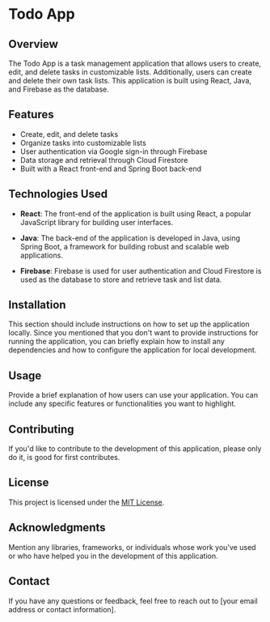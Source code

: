 # Todo App

## Overview

The Todo App is a task management application that allows users to create, edit, and delete tasks in customizable lists. Additionally, users can create and delete their own task lists. This application is built using React, Java, and Firebase as the database.

## Features

- Create, edit, and delete tasks
- Organize tasks into customizable lists
- User authentication via Google sign-in through Firebase
- Data storage and retrieval through Cloud Firestore
- Built with a React front-end and Spring Boot back-end

## Technologies Used

- **React**: The front-end of the application is built using React, a popular JavaScript library for building user interfaces.

- **Java**: The back-end of the application is developed in Java, using Spring Boot, a framework for building robust and scalable web applications.

- **Firebase**: Firebase is used for user authentication and Cloud Firestore is used as the database to store and retrieve task and list data.

## Installation

This section should include instructions on how to set up the application locally. Since you mentioned that you don't want to provide instructions for running the application, you can briefly explain how to install any dependencies and how to configure the application for local development.

## Usage

Provide a brief explanation of how users can use your application. You can include any specific features or functionalities you want to highlight.

## Contributing

If you'd like to contribute to the development of this application, please only do it, is good for first contributes.

## License

This project is licensed under the [MIT License](LICENSE).

## Acknowledgments

Mention any libraries, frameworks, or individuals whose work you've used or who have helped you in the development of this application.

## Contact

If you have any questions or feedback, feel free to reach out to [your email address or contact information].

